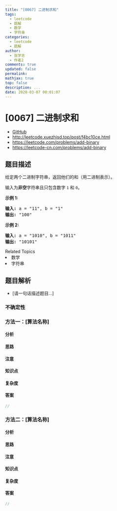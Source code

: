 ```yaml
---
title: "[0067] 二进制求和"
tags:
  - leetcode
  - 题解
  - 数学
  - 字符串
categories:
  - leetcode
  - 题解
author:
  - 张学志
  - 作者2
comments: true
updated: false
permalink:
mathjax: true
top: false
description: ...
date: 2020-03-07 00:01:07
---
```



# [0067] 二进制求和
* [GitHub](https://github.com/algoboy101/LeetCodeCrowdsource/tree/master/_posts/QA/%5B0067%5D%20%E4%BA%8C%E8%BF%9B%E5%88%B6%E6%B1%82%E5%92%8C.md)
* http://leetcode.xuezhisd.top/post/f4bc10ce.html
* https://leetcode.com/problems/add-binary
* https://leetcode-cn.com/problems/add-binary


## 题目描述

<p>给定两个二进制字符串，返回他们的和（用二进制表示）。</p>

<p>输入为<strong>非空</strong>字符串且只包含数字&nbsp;<code>1</code>&nbsp;和&nbsp;<code>0</code>。</p>

<p><strong>示例&nbsp;1:</strong></p>

<pre><strong>输入:</strong> a = &quot;11&quot;, b = &quot;1&quot;
<strong>输出:</strong> &quot;100&quot;</pre>

<p><strong>示例&nbsp;2:</strong></p>

<pre><strong>输入:</strong> a = &quot;1010&quot;, b = &quot;1011&quot;
<strong>输出:</strong> &quot;10101&quot;</pre>
<div><div>Related Topics</div><div><li>数学</li><li>字符串</li></div></div>


## 题目解析
* [请一句话描述题目...]

### 不确定性


### 方法一：[算法名称]

#### 分析

#### 思路

#### 注意

#### 知识点

#### 复杂度

#### 答案

```cpp
//
```


### 方法二：[算法名称]

#### 分析

#### 思路

#### 注意

#### 知识点

#### 复杂度

#### 答案

```cpp
//
```


